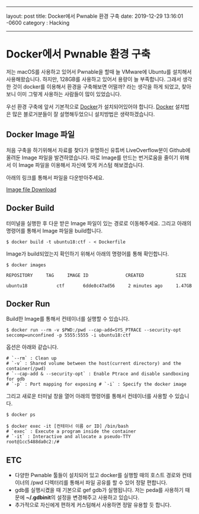 

---
layout: post
title:  Docker에서 Pwnable 환경 구축
date:   2019-12-29 13:16:01 -0600
category : Hacking

---


# Docker에서 Pwnable 환경 구축

저는 macOS를 사용하고 있어서 Pwnable을 할때 늘 VMware에 Ubuntu를 설치해서 사용해왔습니다. 하지만, 128GB를 사용하고 있어서 용량이 늘 부족합니다. 그래서 생각한 것이 docker를 이용해서 환경을 구축해보면 어떨까? 라는 생각을 하게 되었고, 찾아보니 이미 그렇게 사용하는 사람들이 많이 있었습니다.

우선 환경 구축에 앞서 기본적으로 [Docker](https://www.docker.com/)가 설치되어있어야 합니다.
[Docker](https://www.docker.com/) 설치법은 많은 블로거분들이 잘 설명해두었으니 설치방법은 생략하겠습니다.


## Docker Image 파일
처음 구축을 하기위해서 자료를 찾다가 유명하신 유튜버 LiveOverflow분이 Github에 올려둔 Image 파일을 발견하였습니다. 따로 Image를 만드는 번거로움을 줄이기 위해서 이 Image 파일을 이용해서 자신에 맞게 커스텀 해보겠습니다.

아래의 링크를 통해서 파일을 다운받아주세요.

[Image file Download](https://gist.github.com/LiveOverflow/b4502c5358a838d7ca9d92e8a2e8b5a0)

## Docker Build
터미널을 실행한 후 다운 받은 Image 파일이 있는 경로로 이동해주세요.
그리고 아래의 명령어를 통해서 Image 파일을 build합니다.
```
$ docker build -t ubuntu18:ctf - < Dockerfile
```

Image가 build되었는지 확인하기 위해서 아래의 명령어를 통해 확인합니다.

```
$ docker images

REPOSITORY     TAG     IMAGE ID              CREATED            SIZE

ubuntu18           ctf       6dde8c47ad56     2 minutes ago     1.47GB
```


## Docker Run
Build한 Image를 통해서 컨테이너를 실행할 수 있습니다.

```
$ docker run --rm -v $PWD:/pwd --cap-add=SYS_PTRACE --security-opt seccomp=unconfined -p 5555:5555 -i ubuntu18:ctf
```

옵션은 아래와 같습니다.
```
# `--rm` : Clean up
# `-v` : Shared volume between the host(current directory) and the container(/pwd)
# `--cap-add & --security-opt` : Enable Ptrace and disable sandboxing for gdb
# `-p` : Port mapping for exposing # `-i` : Specify the docker image
```

그리고 새로운 터미널 창을 열어 아래의 명령어를 통해서 컨테이너를 사용할 수 있습니다.
```
$ docker ps
```

```
$ docker exec -it [컨테이너 이름 or ID] /bin/bash
# `exec` : Execute a program inside the container
# `-it` : Interactive and allocate a pseudo-TTY
root@1cc5488da0c2:/#  
```

## ETC
- 다양한 Pwnable 툴들이 설치되어 있고 docker를 실행할 때의 호스트 경로와 컨테이너의 /pwd 디렉터리를 통해서 파일 공유를 할 수 있어 정말 편합니다.
- gdb를 실행시켰을 때 기본으로 gef gdb가 실행됩니다. 저는 peda를 사용하기 때문에 **~/.gdbinit**의 설정을 변경해주고 사용하고 있습니다.
- 추가적으로 자신에게 편하게 커스텀해서 사용하면 정말 유용할 듯 합니다.
